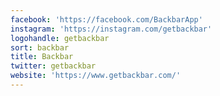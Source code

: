 ```yaml
---
facebook: 'https://facebook.com/BackbarApp'
instagram: 'https://instagram.com/getbackbar'
logohandle: getbackbar
sort: backbar
title: Backbar
twitter: getbackbar
website: 'https://www.getbackbar.com/'
---
```

